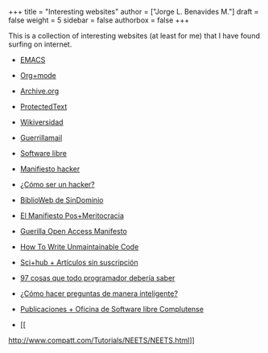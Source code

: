 +++
title = "Interesting websites"
author = ["Jorge L. Benavides M."]
draft = false
weight = 5
sidebar = false
authorbox = false
+++

This is a collection of interesting websites (at least for me) that I have found surfing on internet.

<!--more-->

-   [EMACS](https://www.gnu.org/software/emacs/)
-   [Org+mode](https://orgmode.org/)
-   [Archive.org](https://archive.org/)
-   [ProtectedText](https://www.protectedtext.com/)
-   [Wikiversidad](https://es.wikiversity.org/wiki/Portada)
-   [Guerrillamail](https://www.guerrillamail.com)
-   [Software libre](https://www.gnu.org/philosophy/free-sw.html)
-   [Manifiesto hacker](https://sindominio.net/biblioweb/telematica/mentor.html)
-   [¿Cómo ser un hacker?](https://sindominio.net/biblioweb/telematica/hacker-como.html)
-   [BiblioWeb de SinDominio](https://biblioweb.sindominio.net/telematica/)
-   [El Manifiesto Pos+Meritocracia](https://postmeritocracy.org)
-   [Guerilla Open Access Manifesto](https://archive.org/details/GuerillaOpenAccessManifesto)
-   [How To Write Unmaintainable Code](https://www.se.rit.edu/~tabeec/RIT_441/Resources_files/How%20To%20Write%20Unmaintainable%20Code.pdf)
-   [Sci+hub + Artículos sin suscripción](https://es.wikipedia.org/wiki/Sci-Hub)
-   [97 cosas que todo programador debería saber](http://97cosas.com/programador/)
-   [¿Cómo hacer preguntas de manera inteligente?](https://sindominio.net/ayuda/preguntas-inteligentes.html)
-   [Publicaciones + Oficina de Software libre Complutense](https://www.ucm.es/oficina-de-software-libre/publicaciones)

-   [[

<http://www.compatt.com/Tutorials/NEETS/NEETS.html>]]
